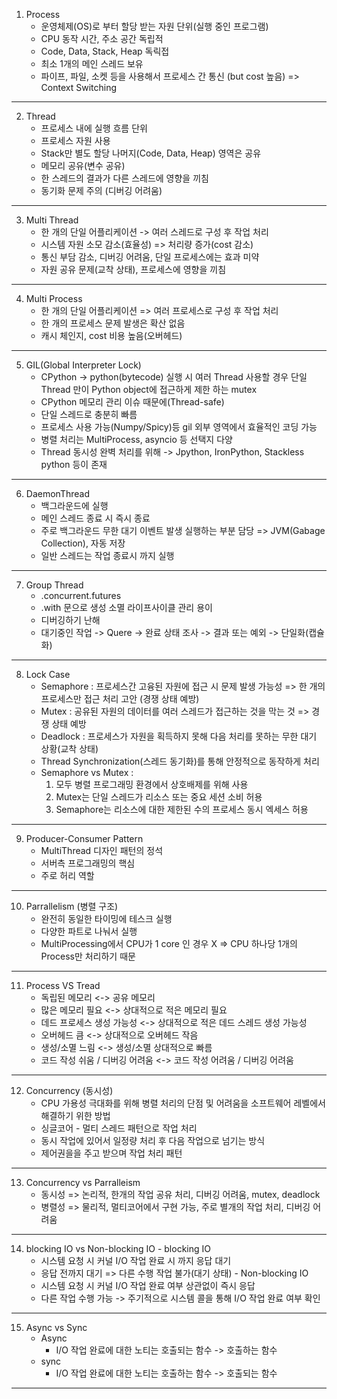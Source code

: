 
1. Process
    - 운영체제(OS)로 부터 할당 받는 자원 단위(실행 중인 프로그램)
    - CPU 동작 시간, 주소 공간 독립적
    - Code, Data, Stack, Heap 독릭접
    - 최소 1개의 메인 스레드 보유
    - 파이프, 파일, 소켓 등을 사용해서 프로세스 간 통신 (but cost 높음) => Context Switching

---------------------------------------------------------

2. Thread
    - 프로세스 내에 실행 흐름 단위
    - 프로세스 자원 사용
    - Stack만 별도 할당 나머지(Code, Data, Heap) 영역은 공유
    - 메모리 공유(변수 공유)
    - 한 스레드의 결과가 다른 스레드에 영향을 끼침
    - 동기화 문제 주의 (디버깅 어려움)

---------------------------------------------------------

3. Multi Thread
    - 한 개의 단일 어플리케이션 -> 여러 스레드로 구성 후 작업 처리
    - 시스템 자원 소모 감소(효율성) => 처리량 증가(cost 감소)
    - 통신 부담 감소, 디버깅 어려움, 단일 프로세스에는 효과 미약
    - 자원 공유 문제(교착 상태), 프로세스에 영향을 끼침

---------------------------------------------------------

4. Multi Process
    - 한 개의 단일 어플리케이션 => 여러 프로세스로 구성 후 작업 처리
    - 한 개의 프로세스 문제 발생은 확산 없음
    - 캐시 체인지, cost 비용 높음(오버헤드)

---------------------------------------------------------

5. GIL(Global Interpreter Lock)
    - CPython -> python(bytecode) 실행 시 여러 Thread 사용할 경우 단일 Thread 만이 Python object에 접근하게 제한 하는 mutex
    - CPython 메모리 관리 이슈 때문에(Thread-safe)
    - 단일 스레드로 충분히 빠름
    - 프로세스 사용 가능(Numpy/Spicy)등 gil 외부 영역에서 효율적인 코딩 가능 
    - 병렬 처리는 MultiProcess, asyncio 등 선택지 다양
    - Thread 동시성 완벽 처리를 위해 -> Jpython, IronPython, Stackless python 등이 존재

---------------------------------------------------------

6. DaemonThread
    - 백그라운드에 실행
    - 메인 스레드 종료 시 즉시 종료
    - 주로 백그라운드 무한 대기 이벤트 발생 실행하는 부분 담당 => JVM(Gabage Collection), 자동 저장
    - 일반 스레드는 작업 종료시 까지 실행

---------------------------------------------------------

7. Group Thread
    - .concurrent.futures
    - .with 문으로 생성 소멸 라이프사이클 관리 용이
    - 디버깅하기 난해
    - 대기중인 작업 -> Quere -> 완료 상태 조사 -> 결과 또는 예외 -> 단일화(캡슐화)

---------------------------------------------------------

8. Lock Case
    - Semaphore : 프로세스간 고융된 자원에 접근 시 문제 발생 가능성 => 한 개의 프로세스만 접근 처리 고안 (경쟁 상태 예방)
    - Mutex : 공유된 자원의 데이터를 여러 스레드가 접근하는 것을 막는 것 => 경쟁 상태 예방
    - Deadlock : 프로세스가 자원을 획득하지 못해 다음 처리를 못하는 무한 대기 상황(교착 상태)
    - Thread Synchronization(스레드 동기화)를 통해 안정적으로 동작하게 처리
    - Semaphore vs Mutex : 
        1. 모두 병렬 프로그래밍 환경에서 상호배제를 위해 사용
        2. Mutex는 단일 스레드가 리소스 또는 중요 세션 소비 허용
        3. Semaphore는 리소스에 대한 제한된 수의 프로세스 동시 엑세스 허용 

---------------------------------------------------------

9. Producer-Consumer Pattern
    - MultiThread 디자인 패턴의 정석
    - 서버측 프로그래밍의 핵심
    - 주로 허리 역할

---------------------------------------------------------

10. Parrallelism (병렬 구조)
    - 완전히 동일한 타이밍에 테스크 실행
    - 다양한 파트로 나눠서 실행
    - MultiProcessing에서 CPU가 1 core 인 경우 X => CPU 하나당 1개의 Process만 처리하기 때문

---------------------------------------------------------

11. Process VS Tread
    - 독립된 메모리 <-> 공유 메모리
    - 많은 메모리 필요 <-> 상대적으로 적은 메모리 필요
    - 데드 프로세스 생성 가능성  <-> 상대적으로 적은 데드 스레드 생성 가능성
    - 오버헤드 큼 <-> 상대적으로 오버헤드 작음
    - 생성/소멸 느림 <-> 생성/소멸 상대적으로 빠름
    - 코드 작성 쉬움 / 디버깅 어려움 <-> 코드 작성 어려움 / 디버깅 어려움

---------------------------------------------------------

12. Concurrency (동시성)
    - CPU 가용성 극대화를 위해 병렬 처리의 단점 및 어려움을 소프트웨어 레벨에서 해결하기 위한 방법
    - 싱글코어 - 멀티 스레드 패턴으로 작업 처리
    - 동시 작업에 있어서 일정량 처리 후 다음 작업으로 넘기는 방식
    - 제어권을을 주고 받으며 작업 처리 패턴

---------------------------------------------------------

13. Concurrency vs Parralleism
    - 동시성 => 논리적, 한개의 작업 공유 처리, 디버깅 어려움, mutex, deadlock
    - 병렬성 => 물리적, 멀티코어에서 구현 가능, 주로 별개의 작업 처리, 디버깅 어려움

---------------------------------------------------------

14.  blocking IO vs Non-blocking IO
    - blocking IO
        - 시스템 요청 시 커널 I/O 작업 완료 시 까지 응답 대기
        - 응답 전까지 대기 => 다른 수행 작업 불가(대기 상태)
    - Non-blocking IO
        - 시스템 요청 시 커널 I/O 작업 완료 여부 상관없이 즉시 응답
        - 다른 작업 수행 가능 -> 주기적으로 시스템 콜을 통해 I/O 작업 완료 여부 확인
    
---------------------------------------------------------

15. Async vs Sync
    - Async
        - I/O 작업 완료에 대한 노티는 호출되는 함수 -> 호출하는 함수
    - sync
        - I/O 작업 완료에 대한 노티는 호출하는 함수 -> 호출되는 함수

---------------------------------------------------------
